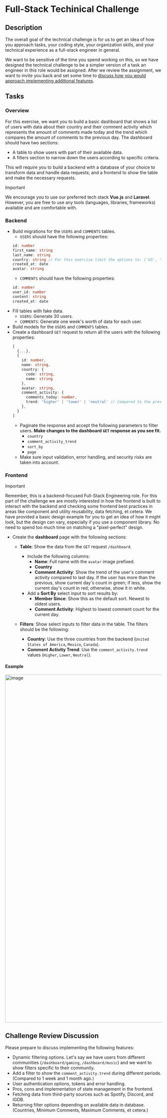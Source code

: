 # Full-Stack Techinical Challenge

## Description
The overall goal of the technical challenge is for us to get an idea of how you approach tasks, your coding style, your organization skills, and your technical experience as a full-stack engineer in general.

We want to be sensitive of the time you spend working on this, so we have designed the technical challenge to be a simpler version of a task an engineer in this role would be assigned. After we review the assignment, we want to invite you back and set some time to [discuss how you would approach implementing additional features](#challenge-review-discussion).

## Tasks

### Overview
For this exercise, we want you to build a basic dashboard that shows a list of users with data about their country and their comment activity which represents the amount of comments made today and the trend which compares the amount of comments to the previous day. The dashboard should have two sections:
- A table to show users with part of their available data.
- A filters section to narrow down the users according to specific criteria.

This will require you to build a backend with a database of your choice to transform data and handle data requests; and a frontend to show the table and make the necessary requests.

> [!IMPORTANT]
> We encourage you to use our preferred tech stack **Vue.js** and **Laravel**. However, you are free to use any tools (languages, libraries, frameworks) available and are comfortable with.

### Backend
- Build migrations for the `USERS` and `COMMENTS` tables.
  - `USERS` should have the following properties:
  ```ts
  id: number
  first_name: string
  last_name: string
  country: string // For this exercise limit the options to: ['US', 'MX', 'CA']
  created_at: date
  avatar: string
  ```
  - `COMMENTS` should have the following properties:
  ```ts
  id: number
  user_id: number
  content: string
  created_at: date
  ```
- Fill tables with fake data.
  - `USERS`: Generate 30 users.
  - `COMMENTS`: Generate one week's worth of data for each user.
- Build models for the `USERS` and `COMMENTS` tables.
- Create a dashboard `GET` request to return all the users with the following properties:
  ```ts
  [
    {...},
    {
      id: number,
      name: string,
      country: {
        code: string,
        name: string
      },
      avatar: string,
      comment_activity: {
        comments_today: number,
        trend: 'higher' | 'lower' | 'neutral' // Compared to the previous day.
      },
    }
  ]
  ```
  - Paginate the response and accept the following parameters to filter users. **Make changes to the dashboard `GET` response as you see fit.**
    - `country`
    - `comment_activity_trend`
    - `sort_by`
    - `page`
  - Make sure input validation, error handling, and security risks are taken into account.

### Frontend
> [!IMPORTANT]
> Remember, this is a backend-focused Full-Stack Engineering role. For this part of the challenge we are mostly interested in how the frontend is built to interact with the backend and checking some frontend best practices in areas like component and utility reusability, data fetching, et cetera. We have provided a basic design example for you to get an idea of how it might look, but the design can vary, especially if you use a component library. No need to spend too much time on matching a "pixel-perfect" design.

- Create the **dashboard** page with the following sections:
  - **Table**: Show the data from the `GET` request `/dashboard`.
    - Include the following columns:
      - **Name**: Full name with the `avatar` image prefixed.
      - **Country**
      - **Comment Activity**: Show the trend of the user's comment activity compared to last day. If the user has more than the previous, show current day's count in green; if less, show the current day's count in red; otherwise, show it in white.
    - Add a **Sort By** select input to sort results by:
      - **Member Since**: Show this as the default sort. Newest to oldest users.
      - **Comment Activity**: Highest to lowest comment count for the current day.

  - **Filters**: Show select inputs to filter data in the table. The filters should be the following:
    - **Country**: Use the three countries from the backend (`United States of America`, `Mexico`, `Canada`). 
    - **Comment Activity Trend**: Use the `comment_activity.trend` values (`Higher`, `Lower`, `Neutral`). 
   
#### Example
<img width="1119" alt="image" src="https://github.com/user-attachments/assets/b61274a3-3a02-4a0a-903b-fc34b85fc419">

## Challenge Review Discussion
Please prepare to discuss implementing the following features:
- Dynamic filtering options. Let's say we have users from different communities (`/dashboard/gaming`, `/dashboard/music`) and we want to show filters specific to their community.
- Add a filter to show the `comment_activity.trend` during different periods. (Compared to 1 week and 1 month ago.)
- User authentication options, tokens and error handling.
- Pros, cons and implementation of state management in the frontend.
- Fetching data from third-party sources such as Spotify, Discord, and IGDB.
- Returning filter options depending on available data in database. (Countries, Minimum Comments, Maximum Comments, et cetera.)
